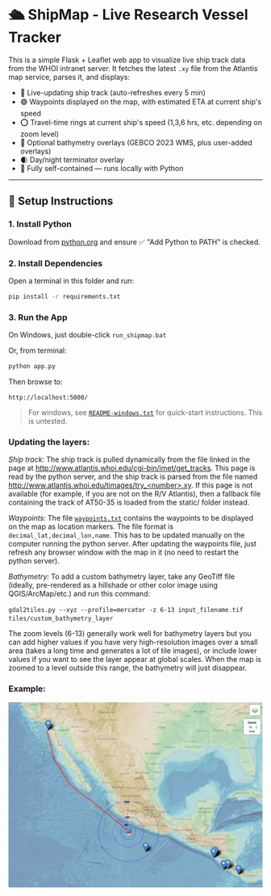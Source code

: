 # 🛳️ ShipMap - Live Research Vessel Tracker

This is a simple Flask + Leaflet web app to visualize live ship track data from the WHOI intranet server. It fetches the latest `.xy` file from the Atlantis map service, parses it, and displays:

- 🚢 Live-updating ship track (auto-refreshes every 5 min)
- 🟢 Waypoints displayed on the map, with estimated ETA at current ship's speed
- ⭕️ Travel-time rings at current ship's speed (1,3,6 hrs, etc. depending on zoom level)
- 🌊 Optional bathymetry overlays (GEBCO 2023 WMS, plus user-added overlays)
- 🌒 Day/night terminator overlay
- 🧭 Fully self-contained — runs locally with Python

---

## 🔧 Setup Instructions

### 1. Install Python

Download from [python.org](https://www.python.org/downloads/windows/) and ensure ✅ "Add Python to PATH" is checked.

### 2. Install Dependencies

Open a terminal in this folder and run:

```bash
pip install -r requirements.txt
```

### 3. Run the App

On Windows, just double-click `run_shipmap.bat`

Or, from terminal:

```bash
python app.py
```

Then browse to:

```
http://localhost:5000/
```

> For windows, see [`README-windows.txt`](README-windows.txt) for quick-start instructions. This is untested.

### Updating the layers:

*Ship track:* The ship track is pulled dynamically from the file linked in the page at http://www.atlantis.whoi.edu/cgi-bin/imet/get_tracks. This page is read by the python server, and the ship track is parsed from the file named http://www.atlantis.whoi.edu/timages/try_<number>.xy. If this page is not available (for example, if you are not on the R/V Atlantis), then a fallback file containing the track of AT50-35 is loaded from the static/ folder instead.

*Waypoints:* The file [`waypoints.txt`](waypoints.txt) contains the waypoints to be displayed on the map as location markers. The file format is `decimal_lat,decimal_lon,name`. This has to be updated manually on the computer running the python server. After updating the waypoints file, just refresh any browser window with the map in it (no need to restart the python server).

*Bathymetry:* To add a custom bathymetry layer, take any GeoTiff file (ideally, pre-rendered as a hillshade or other color image using QGIS/ArcMap/etc.) and run this command:

`gdal2tiles.py --xyz --profile=mercator -z 6-13 input_filename.tif tiles/custom_bathymetry_layer`

The zoom levels (6-13) generally work well for bathymetry layers but you can add higher values if you have very high-resolution images over a small area (takes a long time and generates a lot of tile images), or include lower values if you want to see the layer appear at global scales. When the map is zoomed to a level outside this range, the bathymetry will just disappear. 


### Example:
![Screenshot](screenshot.jpg)


